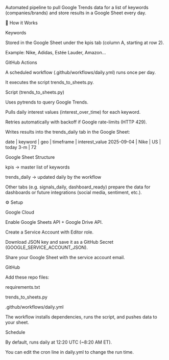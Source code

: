 Automated pipeline to pull Google Trends data for a list of keywords (companies/brands) and store results in a Google Sheet every day.

🚀 How it Works

Keywords

Stored in the Google Sheet under the kpis tab (column A, starting at row 2).

Example: Nike, Adidas, Estée Lauder, Amazon…

GitHub Actions

A scheduled workflow (.github/workflows/daily.yml) runs once per day.

It executes the script trends_to_sheets.py.

Script (trends_to_sheets.py)

Uses pytrends
 to query Google Trends.

Pulls daily interest values (interest_over_time) for each keyword.

Retries automatically with backoff if Google rate-limits (HTTP 429).

Writes results into the trends_daily tab in the Google Sheet:

date | keyword | geo | timeframe | interest_value
2025-09-04 | Nike   | US | today 3-m | 72


Google Sheet Structure

kpis → master list of keywords

trends_daily → updated daily by the workflow

Other tabs (e.g. signals_daily, dashboard_ready) prepare the data for dashboards or future integrations (social media, sentiment, etc.).

⚙️ Setup

Google Cloud

Enable Google Sheets API + Google Drive API.

Create a Service Account with Editor role.

Download JSON key and save it as a GitHub Secret (GOOGLE_SERVICE_ACCOUNT_JSON).

Share your Google Sheet with the service account email.

GitHub

Add these repo files:

requirements.txt

trends_to_sheets.py

.github/workflows/daily.yml

The workflow installs dependencies, runs the script, and pushes data to your sheet.

Schedule

By default, runs daily at 12:20 UTC (~8:20 AM ET).

You can edit the cron line in daily.yml to change the run time.
